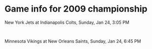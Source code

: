 # Game info for 2009 championship

New York Jets at Indianapolis Colts, Sunday, Jan 24, 3:05 PM


<br/>

Minnesota Vikings at New Orleans Saints, Sunday, Jan 24, 6:45 PM

